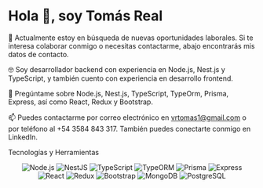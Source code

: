 # **Hola 👋, soy Tomás Real**
🔭 Actualmente estoy en búsqueda de nuevas oportunidades laborales. Si te interesa colaborar conmigo o necesitas contactarme, abajo encontrarás mis datos de contacto.

🤓 Soy desarrollador backend con experiencia en Node.js, Nest.js y TypeScript, y también cuento con experiencia en desarrollo frontend.

💬 Pregúntame sobre Node.js, Nest.js, TypeScript, TypeOrm, Prisma, Express, así como React, Redux y Bootstrap.

📫 Puedes contactarme por correo electrónico en vrtomas1@gmail.com o por teléfono al +54 3584 843 317. También puedes conectarte conmigo en LinkedIn.

Tecnologías y Herramientas
<p align="center">
  <img src="https://img.shields.io/badge/Node.js-339933?style=for-the-badge&logo=node.js&logoColor=white" alt="Node.js" />
  <img src="https://img.shields.io/badge/NestJS-E0234E?style=for-the-badge&logo=nestjs&logoColor=white" alt="NestJS" />
  <img src="https://img.shields.io/badge/TypeScript-3178C6?style=for-the-badge&logo=typescript&logoColor=white" alt="TypeScript" />
  <img src="https://img.shields.io/badge/TypeORM-6B5B95?style=for-the-badge&logo=typeorm&logoColor=white" alt="TypeORM" />
  <img src="https://img.shields.io/badge/Prisma-2D3748?style=for-the-badge&logo=prisma&logoColor=white" alt="Prisma" />
  <img src="https://img.shields.io/badge/Express.js-000000?style=for-the-badge&logo=express&logoColor=white" alt="Express" />
  <img src="https://img.shields.io/badge/React-61DAFB?style=for-the-badge&logo=react&logoColor=black" alt="React" />
  <img src="https://img.shields.io/badge/Redux-764ABC?style=for-the-badge&logo=redux&logoColor=white" alt="Redux" />
  <img src="https://img.shields.io/badge/Bootstrap-563D7C?style=for-the-badge&logo=bootstrap&logoColor=white" alt="Bootstrap" />
  <img src="https://img.shields.io/badge/MongoDB-47A248?style=for-the-badge&logo=mongodb&logoColor=white" alt="MongoDB" />
  <img src="https://img.shields.io/badge/PostgreSQL-4169E1?style=for-the-badge&logo=postgresql&logoColor=white" alt="PostgreSQL" />
</p>
